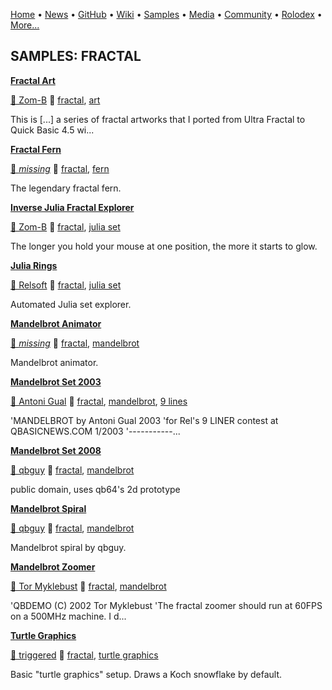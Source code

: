 [Home](https://qb64.com) • [News](../news.md) • [GitHub](../github.md) • [Wiki](../wiki.md) • [Samples](../samples.md) • [Media](../media.md) • [Community](../community.md) • [Rolodex](../rolodex.md) • [More...](../more.md)

## SAMPLES: FRACTAL

**[Fractal Art](fractal-art/index.md)**

[🐝 Zom-B](zom-b.md) 🔗 [fractal](fractal.md), [art](art.md)

This is [...] a series of fractal artworks that I ported from Ultra Fractal to Quick Basic 4.5 wi...

**[Fractal Fern](fractal-fern/index.md)**

[🐝 *missing*](author-missing.md) 🔗 [fractal](fractal.md), [fern](fern.md)

The legendary fractal fern.

**[Inverse Julia Fractal Explorer](inverse-julia-fractal-explorer/index.md)**

[🐝 Zom-B](zom-b.md) 🔗 [fractal](fractal.md), [julia set](julia-set.md)

The longer you hold your mouse at one position, the more it starts to glow.

**[Julia Rings](julia-rings/index.md)**

[🐝 Relsoft](relsoft.md) 🔗 [fractal](fractal.md), [julia set](julia-set.md)

Automated Julia set explorer.

**[Mandelbrot Animator](mandelbrot-animator/index.md)**

[🐝 *missing*](author-missing.md) 🔗 [fractal](fractal.md), [mandelbrot](mandelbrot.md)

Mandelbrot animator.

**[Mandelbrot Set 2003](mandelbrot-set-2003/index.md)**

[🐝 Antoni Gual](antoni-gual.md) 🔗 [fractal](fractal.md), [mandelbrot](mandelbrot.md), [9 lines](9-lines.md)

'MANDELBROT by Antoni Gual 2003 'for Rel's 9 LINER contest at QBASICNEWS.COM  1/2003 '-----------...

**[Mandelbrot Set 2008](mandelbrot-set-2008/index.md)**

[🐝 qbguy](qbguy.md) 🔗 [fractal](fractal.md), [mandelbrot](mandelbrot.md)

public domain, uses qb64's 2d prototype

**[Mandelbrot Spiral](mandelbrot-spiral/index.md)**

[🐝 qbguy](qbguy.md) 🔗 [fractal](fractal.md), [mandelbrot](mandelbrot.md)

Mandelbrot spiral by qbguy.

**[Mandelbrot Zoomer](mandelbrot-zoomer/index.md)**

[🐝 Tor Myklebust](tor-myklebust.md) 🔗 [fractal](fractal.md), [mandelbrot](mandelbrot.md)

'QBDEMO (C) 2002 Tor Myklebust  'The fractal zoomer should run at 60FPS on a 500MHz machine.  I d...

**[Turtle Graphics](turtle-graphics/index.md)**

[🐝 triggered](triggered.md) 🔗 [fractal](fractal.md), [turtle graphics](turtle-graphics.md)

Basic "turtle graphics" setup. Draws a Koch snowflake by default.
